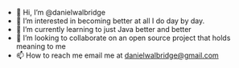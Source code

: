 - 👋 Hi, I’m @danielwalbridge
- 👀 I’m interested in becoming better at all I do day by day. 
- 🌱 I’m currently learning to just Java better and better 
- 💞️ I’m looking to collaborate on an open source project that holds meaning to me 
- 📫 How to reach me email me at danielwalbridge@gmail.com

<!---
danielwalbridge/danielwalbridge is a ✨ special ✨ repository because its `README.md` (this file) appears on your GitHub profile.
You can click the Preview link to take a look at your changes.
--->
